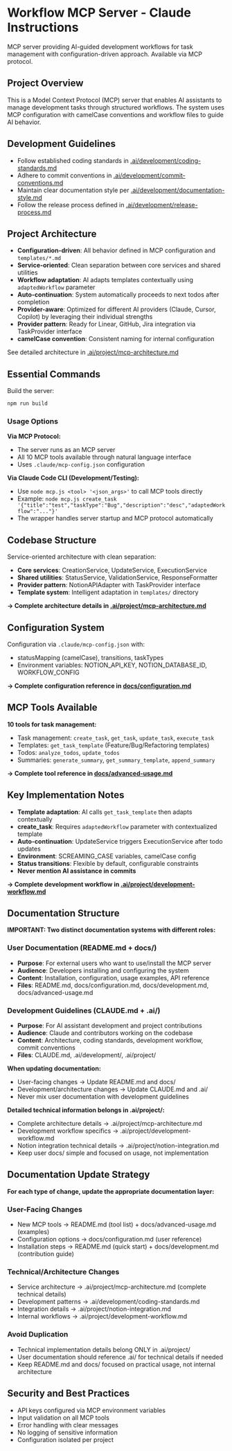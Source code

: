 # Workflow MCP Server - Claude Instructions

MCP server providing AI-guided development workflows for task management with configuration-driven approach. Available via MCP protocol.

## Project Overview

This is a Model Context Protocol (MCP) server that enables AI assistants to manage development tasks through structured workflows. The system uses MCP configuration with camelCase conventions and workflow files to guide AI behavior.

## Development Guidelines

- Follow established coding standards in [.ai/development/coding-standards.md](.ai/development/coding-standards.md)
- Adhere to commit conventions in [.ai/development/commit-conventions.md](.ai/development/commit-conventions.md)
- Maintain clear documentation style per [.ai/development/documentation-style.md](.ai/development/documentation-style.md)
- Follow the release process defined in [.ai/development/release-process.md](.ai/development/release-process.md)

## Project Architecture

- **Configuration-driven**: All behavior defined in MCP configuration and `templates/*.md`
- **Service-oriented**: Clean separation between core services and shared utilities
- **Workflow adaptation**: AI adapts templates contextually using `adaptedWorkflow` parameter
- **Auto-continuation**: System automatically proceeds to next todos after completion
- **Provider-aware**: Optimized for different AI providers (Claude, Cursor, Copilot) by leveraging their individual strengths
- **Provider pattern**: Ready for Linear, GitHub, Jira integration via TaskProvider interface
- **camelCase convention**: Consistent naming for internal configuration

See detailed architecture in [.ai/project/mcp-architecture.md](.ai/project/mcp-architecture.md)

## Essential Commands

Build the server:

```bash
npm run build
```

### Usage Options

**Via MCP Protocol:**
- The server runs as an MCP server 
- All 10 MCP tools available through natural language interface
- Uses `.claude/mcp-config.json` configuration

**Via Claude Code CLI (Development/Testing):**
- Use `node mcp.js <tool> '<json_args>'` to call MCP tools directly
- Example: `node mcp.js create_task '{"title":"test","taskType":"Bug","description":"desc","adaptedWorkflow":"..."}'`
- The wrapper handles server startup and MCP protocol automatically

## Codebase Structure

Service-oriented architecture with clean separation:
- **Core services**: CreationService, UpdateService, ExecutionService  
- **Shared utilities**: StatusService, ValidationService, ResponseFormatter
- **Provider pattern**: NotionAPIAdapter with TaskProvider interface
- **Template system**: Intelligent adaptation in `templates/` directory

**→ Complete architecture details in [.ai/project/mcp-architecture.md](.ai/project/mcp-architecture.md)**

## Configuration System

Configuration via `.claude/mcp-config.json` with:
- statusMapping (camelCase), transitions, taskTypes
- Environment variables: NOTION_API_KEY, NOTION_DATABASE_ID, WORKFLOW_CONFIG

**→ Complete configuration reference in [docs/configuration.md](docs/configuration.md)**

## MCP Tools Available

**10 tools for task management:**
- Task management: `create_task`, `get_task`, `update_task`, `execute_task`
- Templates: `get_task_template` (Feature/Bug/Refactoring templates)
- Todos: `analyze_todos`, `update_todos` 
- Summaries: `generate_summary`, `get_summary_template`, `append_summary`

**→ Complete tool reference in [docs/advanced-usage.md](docs/advanced-usage.md)**

## Key Implementation Notes

- **Template adaptation**: AI calls `get_task_template` then adapts contextually
- **create_task**: Requires `adaptedWorkflow` parameter with contextualized template  
- **Auto-continuation**: UpdateService triggers ExecutionService after todo updates
- **Environment**: SCREAMING_CASE variables, camelCase config
- **Status transitions**: Flexible by default, configurable constraints
- **Never mention AI assistance in commits**

**→ Complete development workflow in [.ai/project/development-workflow.md](.ai/project/development-workflow.md)**

## Documentation Structure

**IMPORTANT: Two distinct documentation systems with different roles:**

### User Documentation (README.md + docs/)
- **Purpose**: For external users who want to use/install the MCP server  
- **Audience**: Developers installing and configuring the system
- **Content**: Installation, configuration, usage examples, API reference
- **Files**: README.md, docs/configuration.md, docs/development.md, docs/advanced-usage.md

### Development Guidelines (CLAUDE.md + .ai/)
- **Purpose**: For AI assistant development and project contributions
- **Audience**: Claude and contributors working on the codebase
- **Content**: Architecture, coding standards, development workflow, commit conventions
- **Files**: CLAUDE.md, .ai/development/, .ai/project/

**When updating documentation:**
- User-facing changes → Update README.md and docs/ 
- Development/architecture changes → Update CLAUDE.md and .ai/
- Never mix user documentation with development guidelines

**Detailed technical information belongs in .ai/project/:**
- Complete architecture details → .ai/project/mcp-architecture.md
- Development workflow specifics → .ai/project/development-workflow.md  
- Notion integration technical details → .ai/project/notion-integration.md
- Keep user docs/ simple and focused on usage, not implementation

## Documentation Update Strategy

**For each type of change, update the appropriate documentation layer:**

### User-Facing Changes
- New MCP tools → README.md (tool list) + docs/advanced-usage.md (examples)
- Configuration options → docs/configuration.md (user reference)
- Installation steps → README.md (quick start) + docs/development.md (contribution guide)

### Technical/Architecture Changes  
- Service architecture → .ai/project/mcp-architecture.md (complete technical details)
- Development patterns → .ai/development/coding-standards.md
- Integration details → .ai/project/notion-integration.md
- Internal workflows → .ai/project/development-workflow.md

### Avoid Duplication
- Technical implementation details belong ONLY in .ai/project/
- User documentation should reference .ai/ for technical details if needed
- Keep README.md and docs/ focused on practical usage, not internal architecture

## Security and Best Practices

- API keys configured via MCP environment variables
- Input validation on all MCP tools
- Error handling with clear messages
- No logging of sensitive information
- Configuration isolated per project